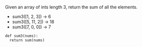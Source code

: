 Given an array of ints length 3, return the sum of all the elements. 

* sum3([1, 2, 3]) → 6
* sum3([5, 11, 2]) → 18
* sum3([7, 0, 0]) → 7

```
def sum3(nums):
  return sum(nums)
```
